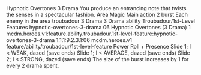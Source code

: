 <ability>
  <name>Hypnotic Overtones</name>
  <cost>3 Drama</cost>
  <flavor>You produce an entrancing note that twists the senses in a spectacular fashion.</flavor>
  <keywords>
    <keyword>Area</keyword>
    <keyword>Magic</keyword>
  </keywords>
  <type>Main action</type>
  <distance>2 burst</distance>
  <target>Each enemy in the area</target>
  <metadata>
    <class>troubadour</class>
    <cost>3 Drama</cost>
    <cost_amount>3</cost_amount>
    <cost_resource>Drama</cost_resource>
    <feature_type>ability</feature_type>
    <file_dpath>Troubadour/1st-Level Features</file_dpath>
    <item_id>hypnotic-overtones-3-drama</item_id>
    <item_index>06</item_index>
    <item_name>Hypnotic Overtones (3 Drama)</item_name>
    <level>1</level>
    <scc>mcdm.heroes.v1:feature.ability.troubadour.1st-level-feature:hypnotic-overtones-3-drama</scc>
    <scdc>1.1.1:9.2.3.1:06</scdc>
    <source>mcdm.heroes.v1</source>
    <type>feature/ability/troubadour/1st-level-feature</type>
  </metadata>
  <effects>
    <effect type="roll">
      <roll>Power Roll + Presence</roll>
      <t1>Slide 1; I &lt; WEAK, dazed (save ends)</t1>
      <t2>Slide 1; I &lt; AVERAGE, dazed (save ends)</t2>
      <t3>Slide 2; I &lt; STRONG, dazed (save ends)</t3>
    </effect>
    <effect type="mundane" cost="Spend 2+ Drama">The size of the burst increases by 1 for every 2 drama spent.</effect>
  </effects>
</ability>

